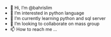 - 👋 Hi, I’m @bahrislim
- 👀 I’m interested in python language
- 🌱 I’m currently learning python and sql server
- 💞️ I’m looking to collaborate on mass group
- 📫 How to reach me ...

<!---
bahrislim/bahrislim is a ✨ special ✨ repository because its `README.md` (this file) appears on your GitHub profile.
You can click the Preview link to take a look at your changes.
--->
